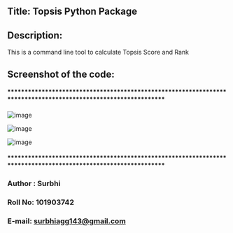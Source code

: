 ## Title: Topsis Python Package

## Description: 
This is a command line tool to calculate Topsis Score and Rank

## Screenshot of the code:
#### **************************************************************************************************************
![image](https://user-images.githubusercontent.com/63094759/208639761-8ec583d2-1ad7-417b-ab2e-81f01c7dcf6f.png)

![image](https://user-images.githubusercontent.com/63094759/208639837-af3cd610-79c3-4b29-adb2-753bc1a2e9f4.png)

![image](https://user-images.githubusercontent.com/63094759/208639954-b238d7bd-cdd6-4496-8838-c5e7e477df41.png)
#### **************************************************************************************************************

### Author : Surbhi

### Roll No: 101903742

### E-mail: surbhiagg143@gmail.com
